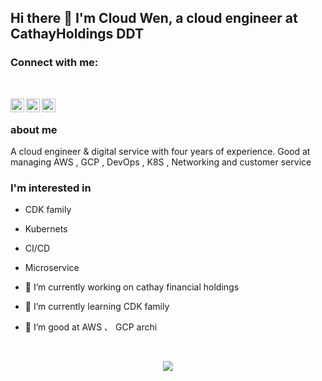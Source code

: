 ## Hi there 👋 I'm Cloud Wen, a cloud engineer at CathayHoldings DDT

### Connect with me:

</br>

[<img align="left" alt="cloud_wen | Twitter" width="22px" src="https://cdn.jsdelivr.net/npm/simple-icons@3.13.0/icons/facebook.svg" />](https://www.facebook.com/cloud.wen.9/)
[<img align="left" alt="cloud_Wen | LinkedIn" width="22px" src="https://cdn.jsdelivr.net/npm/simple-icons@v3/icons/linkedin.svg" />](https://www.linkedin.com/in/cloudwen/)
[<img align="left" alt="cloud.wen | Instagram" width="22px" src="https://cdn.jsdelivr.net/npm/simple-icons@v3/icons/instagram.svg" />](https://www.instagram.com/cloudwen_1022/)
</br>

### about me

A cloud engineer & digital service with four years of experience. Good at managing AWS , GCP , DevOps , K8S , Networking and customer service

### I'm interested in

- CDK family
- Kubernets
- CI/CD
- Microservice

- 🔭 I’m currently working on cathay financial holdings
- 🌱 I’m currently learning CDK family
- 👯 I’m good at AWS 、 GCP archi

<br>

<p align = "center">
  <img src = "https://github-readme-stats.vercel.app/api?username=WEight22&show_icons=true&theme=nord&line_height=27">

